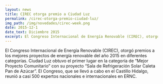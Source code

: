 ```yaml
---
layout: news
title: CIREC otorga premio a Ciudad Luz
permalink: /cirec-otorga-premio-ciudad-luz/
img_path: /img/novedades/cirec-week.png
date: 2015-12-1
date_text: Diciembre 2015
excerpt: El Congreso Internacional de Energía Renovable (CIREC), otorgó premios a los mejores proyectos de energía renovable del año 2015 en...
---
```


El Congreso Internacional de Energía Renovable (CIREC), otorgó  premios a los mejores proyectos de energía renovable del año 2015 en diferentes categorías. Ciudad Luz obtuvo el primer lugar en la categoría de &#8220;Mejor Proyecto Comunitario&#8221; con su proyecto &#8220;Sala de Refrigeración Solar Caleta Pan de Azúcar&#8221;. El Congreso, que se llevó a cabo en el Castillo Hidalgo, reunió a casi 500 expertos nacionales e internacionales en ERNC.
